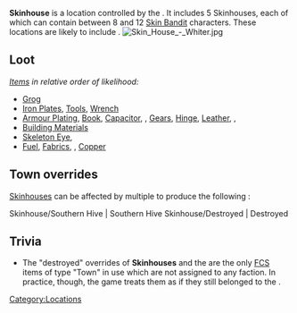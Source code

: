 **Skinhouse** is a location controlled by the [](Skin_Bandits.md). It includes 5 Skinhouses, each of
which can contain between 8 and 12 [Skin Bandit](Skin_Bandit.md "wikilink")
characters. These locations are likely to include [](Peeler_Machine.md).
![](Skin_House_-_Whiter.jpg "Skin_House_-_Whiter.jpg")

## Loot

*[Items](Items.md "wikilink") in relative order of likelihood:*

- [Grog](Grog.md "wikilink")
- [Iron Plates](Iron_Plates.md "wikilink"), [Tools](Tools.md "wikilink"),
  [Wrench](Wrench.md "wikilink")
- [Armour Plating](Armour_Plating.md "wikilink"), [Book](Book.md "wikilink"),
  [Capacitor](Capacitor.md "wikilink"), [](Electrical_Components.md),
  [Gears](Gears.md "wikilink"), [Hinge](Hinge.md "wikilink"),
  [Leather](Leather.md "wikilink"), [](Robotics_Components.md), [](Skeleton_Repair_Kit.md)
- [Building Materials](Building_Materials.md "wikilink")
- [Skeleton Eye](Skeleton_Eye.md "wikilink"), [](Skeleton_Muscle.md)
- [Fuel](Fuel.md "wikilink"), [Fabrics](Fabrics.md "wikilink"), [](Steel_Bars.md), [Copper](Copper.md "wikilink")

## Town overrides

[Skinhouses](Skinhouse.md "wikilink") can be affected by multiple [](World_States.md) to produce the following [](Town_Overrides.md):

<tabview> Skinhouse/Southern Hive \| Southern Hive Skinhouse/Destroyed
\| Destroyed </tabview>

## Trivia

- The "destroyed" overrides of **Skinhouses** and the [](Skinhouse_HQ.md) are the only
  [FCS](Forgotten_Construction_Set.md "wikilink") items of type "Town" in
  use which are not assigned to any faction. In practice, though, the
  game treats them as if they still belonged to the [](Skin_Bandits.md).

[Category:Locations](Category:Locations "wikilink")